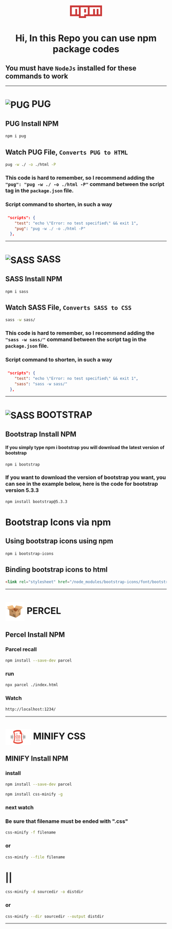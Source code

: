 <!-- <h1 align="center"></h1> -->
<h1 align="center">
    <img src="./.github/npm.png" width="100">
</h1>

<h1 align="center">Hi, In this Repo you can use npm package codes</h1>

## You must have `NodeJs` installed for these commands to work
---

# <img align="center" src="https://raw.githubusercontent.com/jasurhaydarovcode/jasurhaydarovcode/main/FremWork%20%26%20Library/Pug-Dark.svg" alt="PUG" title="PUG" width="60"> PUG


## PUG Install NPM 
```bash
npm i pug
```

## Watch PUG File, `Converts PUG to HTML` 
```bash
pug -w ./ -o ./html -P
```

### This code is hard to remember, so I recommend adding the **`"pug": "pug -w ./ -o ./html -P"`** command between the script tag in the `package.json` file.

### Script command to shorten, in such a way
### 
```json
 "scripts": {
    "test": "echo \"Error: no test specified\" && exit 1",
    "pug": "pug -w ./ -o ./html -P"
  },
```

---

# <img align="center" src="https://github.com/jasurhaydarovcode/jasurhaydarovcode/raw/main/FremWork%20&%20Library/sass.webp" alt="SASS" title="SASS" width="60"> SASS


## SASS Install NPM 
```bash
npm i sass
```

## Watch SASS File, `Converts SASS to CSS` 
```bash
sass -w sass/
```

### This code is hard to remember, so I recommend adding the **`"sass -w sass/"`** command between the script tag in the `package.json` file.

### Script command to shorten, in such a way
### 
```json
 "scripts": {
    "test": "echo \"Error: no test specified\" && exit 1",
    "sass": "sass -w sass/"
  },
```

---

# <img align="center" src="https://github.com/jasurhaydarovcode/jasurhaydarovcode/raw/main/FremWork%20&%20Library/bootstrap.svg" alt="SASS" title="SASS" width="60"> BOOTSTRAP


## Bootstrap Install NPM 
#### If you simply type npm i bootstrap you will download the latest version of bootstrap
```bash
npm i bootstrap
```

### If you want to download the version of bootstrap you want, you can see in the example below, here is the code for bootstrap version 5.3.3
```bash
npm install bootstrap@5.3.3
```
# Bootstrap Icons via npm
## Using bootstrap icons using npm
```bash
npm i bootstrap-icons
```
## Binding bootstrap icons to html
```html
<link rel="stylesheet" href="/node_modules/bootstrap-icons/font/bootstrap-icons.css">
```

---

# <img align="center" src="./.github/percel.png" alt="Percel" title="PERCEL" width="60"> PERCEL


## Percel Install NPM 

### Parcel recall

```bash
npm install --save-dev parcel
```

### run
```bash
npx parcel ./index.html
```

### Watch
```bash
http://localhost:1234/
```

---

# <img align="center" src="./.github/minifycss.png" alt="Minify CSS" title="minify css" width="80"> MINIFY CSS


## MINIFY Install NPM 

### install

```bash
npm install --save-dev parcel
```
<!--  -->

```bash
npm install css-minify -g
```

<!--  -->

### next watch

### Be sure that filename must be ended with ".css"

```bash
css-minify -f filename
```

### or

```bash
css-minify --file filename
```

# ||

```bash
css-minify -d sourcedir -o distdir
```

### or

```bash
css-minify --dir sourcedir --output distdir
```

---